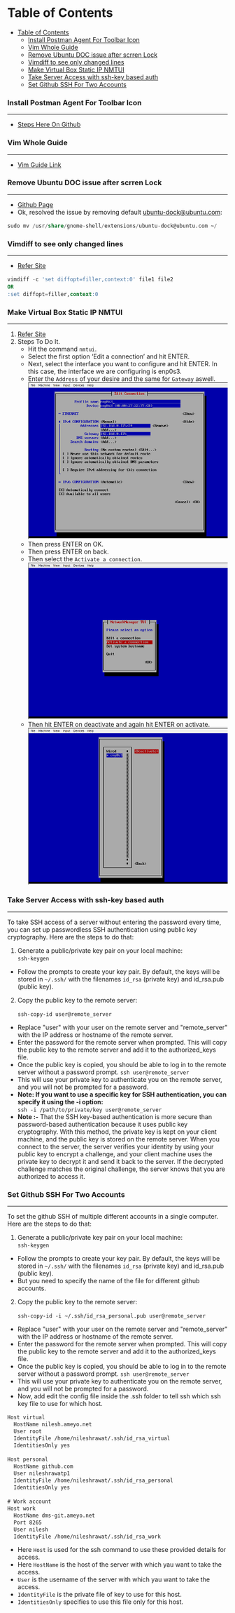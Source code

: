 # Table of Contents

- [Table of Contents](#table-of-contents)
    - [Install Postman Agent For Toolbar Icon](#install-postman-agent-for-toolbar-icon)
    - [Vim Whole Guide](#vim-whole-guide)
    - [Remove Ubuntu DOC issue after scrren Lock](#remove-ubuntu-doc-issue-after-scrren-lock)
    - [Vimdiff to see only changed lines](#vimdiff-to-see-only-changed-lines)
    - [Make Virtual Box Static IP NMTUI](#make-virtual-box-static-ip-nmtui)
    - [Take Server Access with ssh-key based auth](#take-server-access-with-ssh-key-based-auth)
    - [Set Github SSH For Two Accounts](#set-github-ssh-for-two-accounts)

### Install Postman Agent For Toolbar Icon

---

- [Steps Here On Github](https://gist.github.com/pmkay/75faa1b926ba06416d0e44a29a584940#file-installing-postman-md)

### Vim Whole Guide

---

- [Vim Guide Link](https://hea-www.harvard.edu/~fine/Tech/vi.html)

### Remove Ubuntu DOC issue after scrren Lock

---

- [Github Page](https://github.com/micheleg/dash-to-dock/issues/649)
- Ok, resolved the issue by removing default ubuntu-dock@ubuntu.com:

```sql
sudo mv /usr/share/gnome-shell/extensions/ubuntu-dock@ubuntu.com ~/
```

### Vimdiff to see only changed lines

---

- [Refer Site](https://unix.stackexchange.com/questions/352199/vimdiff-vim-d-how-to-show-only-the-differences-and-fold-all-identical-line)

```sql
vimdiff -c 'set diffopt=filler,context:0' file1 file2
OR
:set diffopt=filler,context:0
```

### Make Virtual Box Static IP NMTUI

---

1. [Refer Site](https://www.tecmint.com/nmtui-configure-network-connection/)
2. Steps To Do It.
   - Hit the command `nmtui`.
   - Select the first option ‘Edit a connection’ and hit ENTER.
   - Next, select the interface you want to configure and hit ENTER. In this case, the interface we are configuring is enp0s3.
   - Enter the `Address` of your desire and the same for `Gateway` aswell.  
     ![nmtui command](./images/nmtui_first.png)
   - Then press ENTER on OK.
   - Then press ENTER on back.
   - Then select the `Activate a connection`.  
     ![activation image](./images/nmtui_second.png)
   - Then hit ENTER on deactivate and again hit ENTER on activate.  
     ![activate image](./images/nmtui_third.png)

### Take Server Access with ssh-key based auth

---

To take SSH access of a server without entering the password every time, you can set up passwordless SSH authentication using public key cryptography. Here are the steps to do that:

1. Generate a public/private key pair on your local machine:   
   `ssh-keygen`

- Follow the prompts to create your key pair. By default, the keys will be stored in `~/.ssh/` with the filenames `id_rsa` (private key) and id_rsa.pub (public key).

2. Copy the public key to the remote server:

   `ssh-copy-id user@remote_server`

- Replace "user" with your user on the remote server and "remote_server" with the IP address or hostname of the remote server.
- Enter the password for the remote server when prompted. This will copy the public key to the remote server and add it to the authorized_keys file.
- Once the public key is copied, you should be able to log in to the remote server without a password prompt.
  `ssh user@remote_server`
- This will use your private key to authenticate you on the remote server, and you will not be prompted for a password.
- **Note: If you want to use a specific key for SSH authentication, you can specify it using the -i option:**   
  `ssh -i /path/to/private/key user@remote_server`   
- **Note :-** That the SSH key-based authentication is more secure than password-based authentication because it uses public key cryptography. With this method, the private key is kept on your client machine, and the public key is stored on the remote server. When you connect to the server, the server verifies your identity by using your public key to encrypt a challenge, and your client machine uses the private key to decrypt it and send it back to the server. If the decrypted challenge matches the original challenge, the server knows that you are authorized to access it.

### Set Github SSH For Two Accounts

---

To set the github SSH of multiple different accounts in a single computer. Here are the steps to do that:

1. Generate a public/private key pair on your local machine:   
   `ssh-keygen`

- Follow the prompts to create your key pair. By default, the keys will be stored in `~/.ssh/` with the filenames `id_rsa` (private key) and id_rsa.pub (public key).
- But you need to specify the name of the file for different github accounts.

2. Copy the public key to the remote server:

   `ssh-copy-id -i ~/.ssh/id_rsa_personal.pub user@remote_server`

- Replace "user" with your user on the remote server and "remote_server" with the IP address or hostname of the remote server.
- Enter the password for the remote server when prompted. This will copy the public key to the remote server and add it to the authorized_keys file.
- Once the public key is copied, you should be able to log in to the remote server without a password prompt.
  `ssh user@remote_server`
- This will use your private key to authenticate you on the remote server, and you will not be prompted for a password.
- Now, add edit the config file inside the .ssh folder to tell ssh which ssh key file to use for which host.

```
Host virtual
  HostName nilesh.ameyo.net
  User root
  IdentityFile /home/nileshrawat/.ssh/id_rsa_virtual
  IdentitiesOnly yes

Host personal
  HostName github.com
  User nileshrawatp1
  IdentityFile /home/nileshrawat/.ssh/id_rsa_personal
  IdentitiesOnly yes

# Work account
Host work
  HostName dms-git.ameyo.net
  Port 8265
  User nilesh
  IdentityFile /home/nileshrawat/.ssh/id_rsa_work

```
- Here `Host` is used for the ssh command to use these provided details for access.
- Here `HostName` is the host of the server with which yau want to take the access.
- `User` is the username of the server with which yau want to take the access.
- `IdentityFile` is the private file of key to use for this host.
- `IdentitiesOnly` specifies to use this file only for this host.